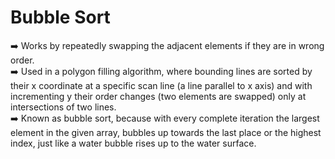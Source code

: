 # Bubble Sort

:arrow_right: Works by repeatedly swapping the adjacent elements if they are in wrong order. <br />
:arrow_right: Used in a polygon filling algorithm, where bounding lines are sorted by their x coordinate at a specific scan line (a line parallel to x axis) and with incrementing y their order changes (two elements are swapped) only at intersections of two lines.<br />
:arrow_right: Known as bubble sort, because with every complete iteration the largest element in the given array, bubbles up towards the last place or the highest index, just like a water bubble rises up to the water surface.<br />
